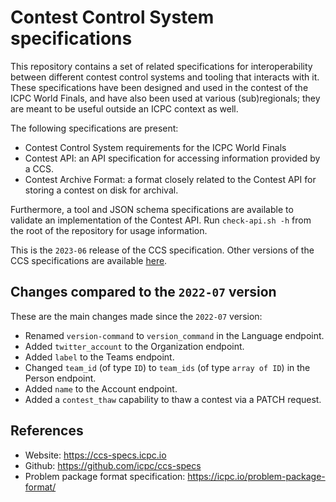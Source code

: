 # Contest Control System specifications

This repository contains a set of related specifications for
interoperability between different contest control systems and tooling
that interacts with it. These specifications have been designed and
used in the contest of the ICPC World Finals, and have also been used
at various (sub)regionals; they are meant to be useful outside an ICPC
context as well.

The following specifications are present:

- Contest Control System requirements for the ICPC World Finals
- Contest API: an API specification for accessing information provided by a
  CCS.
- Contest Archive Format: a format closely related to the Contest API for
  storing a contest on disk for archival.

Furthermore, a tool and JSON schema specifications are available to
validate an implementation of the Contest API. Run `check-api.sh -h`
from the root of the repository for usage information.

This is the `2023-06` release of the CCS specification.
Other versions of the CCS specifications are available
[here](https://ccs-specs.icpc.io/).

## Changes compared to the `2022-07` version

These are the main changes made since the `2022-07` version:

* Renamed `version-command` to `version_command` in the Language endpoint.
* Added `twitter_account` to the Organization endpoint.
* Added `label` to the Teams endpoint.
* Changed `team_id` (of type `ID`) to `team_ids` (of type `array of ID`) in the Person endpoint.
* Added `name` to the Account endpoint.
* Added a `contest_thaw` capability to thaw a contest via a PATCH request.


## References

- Website: <https://ccs-specs.icpc.io>
- Github: <https://github.com/icpc/ccs-specs>
- Problem package format specification: <https://icpc.io/problem-package-format/>
